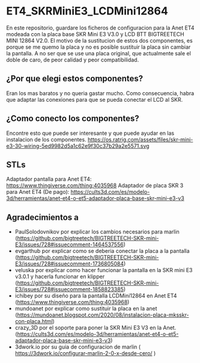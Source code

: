 # ET4_SKRMiniE3_LCDMini12864
En este repositorio, guardare los ficheros de configuracion para la Anet ET4 modeada con la placa base SKR Mini E3 V3.0 y LCD BTT BIGTREETECH MINI 12864 V2.0.
El motivo de la sustitucion de estos dos componentes, es porque se me quemo la placa y no es posible sustituir la placa sin cambiar la pantalla. A no ser que se use una placa original, que actualmente sale el doble de caro, de peor calidad y peor compatibilidad.

## ¿Por que elegi estos componentes?
Eran los mas baratos y no queria gastar mucho. Como consecuencia, habra que adaptar las conexiones para que se pueda conectar el LCD al SKR.

## ¿Como conecto los componentes?
Encontre esto que puede ser interesante y que puede ayudar en las instalacion de los componentes. https://os.ratrig.com/assets/files/skr-mini-e3-30-wiring-5ed9982d5a1c62e9f30c37b29a2e5571.svg

## STLs
Adaptador pantalla para Anet ET4: https://www.thingiverse.com/thing:4035968
Adaptador de placa SKR 3 para Anet ET4 (De pago): https://cults3d.com/es/modelo-3d/herramientas/anet-et4-o-et5-adaptador-placa-base-skr-mini-e3-v3

## Agradecimientos a 
- PaulSolodovnikov por explicar los cambios necesarios para marlin (https://github.com/bigtreetech/BIGTREETECH-SKR-mini-E3/issues/728#issuecomment-1464537556)
- evgarthub por explicar como se deberia conectar la placa a la pantalla (https://github.com/bigtreetech/BIGTREETECH-SKR-mini-E3/issues/728#issuecomment-1736805084)
- veluska por explicar como hacer funcionar la pantalla en la SKR mini E3 v3.0.1 y hacerla funcionar en klipper (https://github.com/bigtreetech/BIGTREETECH-SKR-mini-E3/issues/728#issuecomment-1858823385)
- ichibey por su diseño para la pantalla LCDMini12864 en Anet ET4 (https://www.thingiverse.com/thing:4035968)
- mundoanet por explicar como sustituir la placa en la anet (https://mundoanet.blogspot.com/2020/08/instalacion-placa-mksskr-con-placa.html)
- crazy_3D por el soporte para poner la SKR Mini E3 V3 en la Anet. (https://cults3d.com/es/modelo-3d/herramientas/anet-et4-o-et5-adaptador-placa-base-skr-mini-e3-v3)
- 3dwork.io por su guia de configuracion de marlin ( https://3dwork.io/configurar-marlin-2-0-x-desde-cero/ )
